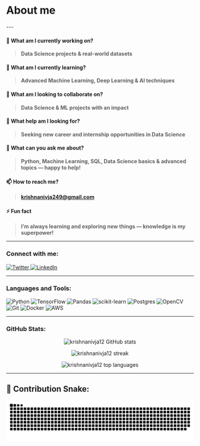 <h1 align="left">About me</h1>
---

#### 🔭 What am I currently working on?
> **Data Science projects & real-world datasets**

#### 🌱 What am I currently learning?
> **Advanced Machine Learning, Deep Learning & AI techniques**

#### 👯 What am I looking to collaborate on?
> **Data Science & ML projects with an impact**

#### 🤝 What help am I looking for?
> **Seeking new career and internship opportunities in Data Science**

#### 💬 What can you ask me about?
> **Python, Machine Learning, SQL, Data Science basics & advanced topics — happy to help!**

#### 📫 How to reach me?
> **krishnanivja249@gmail.com**

#### ⚡ Fun fact
> **I’m always learning and exploring new things — knowledge is my superpower!**

---

<h3 align="left">Connect with me:</h3>
<p align="left">
  <a href="https://twitter.com/nivja13838" target="_blank">
    <img align="center" src="https://img.icons8.com/color/48/twitter.png" alt="Twitter" width="40" height="40" />
  </a>
  <a href="https://www.linkedin.com/in/me/" target="_blank">
    <img align="center" src="https://img.icons8.com/color/48/linkedin.png" alt="LinkedIn" width="40" height="40" />
  </a>
</p>

---

<h3 align="left">Languages and Tools:</h3>
<p align="left"> 
  <img src="https://img.icons8.com/color/48/python.png" alt="Python" width="40" height="40"/> 
  <img src="https://img.icons8.com/color/48/tensorflow.png" alt="TensorFlow" width="40" height="40"/> 
  <img src="https://img.icons8.com/color/48/pandas.png" alt="Pandas" width="40" height="40"/> 
  <img src="https://img.icons8.com/color/48/scikit-learn.png" alt="scikit-learn" width="40" height="40"/> 
  <img src="https://img.icons8.com/color/48/postgreesql.png" alt="Postgres" width="40" height="40"/> 
  <img src="https://img.icons8.com/color/48/opencv.png" alt="OpenCV" width="40" height="40"/> 
  <img src="https://img.icons8.com/color/48/git.png" alt="Git" width="40" height="40"/> 
  <img src="https://img.icons8.com/color/48/docker.png" alt="Docker" width="40" height="40"/> 
  <img src="https://img.icons8.com/color/48/amazon-web-services.png" alt="AWS" width="40" height="40"/> 
</p>

---

<h3 align="left">GitHub Stats:</h3>

<p align="center">
  <img src="https://github-readme-stats.vercel.app/api?username=krishnanivja12&show_icons=true&theme=radical" alt="krishnanivja12 GitHub stats" />
</p>

<p align="center">
  <img src="https://streak-stats.demolab.com?user=krishnanivja12&theme=radical" alt="krishnanivja12 streak" />
</p>

<p align="center">
  <img src="https://github-readme-stats.vercel.app/api/top-langs/?username=krishnanivja12&layout=compact&theme=radical" alt="krishnanivja12 top languages" />
</p>

---

## 🐍 Contribution Snake:
<p align="center">
  <img alt="Snake animation" src="https://github.com/krishnanivja12/krishnanivja12/raw/output/snake.svg" />
</p>


